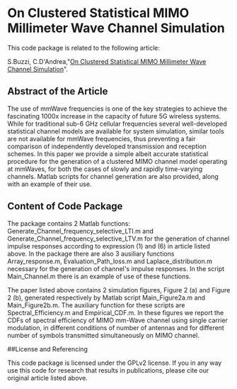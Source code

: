 On Clustered Statistical MIMO Millimeter Wave Channel Simulation
==========

This code package is related to the following article:

S.Buzzi, C.D'Andrea,"[On Clustered Statistical MIMO Millimeter Wave Channel Simulation](http://arxiv.org/pdf/1604.00648.pdf)". 


## Abstract of the Article

The use of mmWave frequencies is one of the key strategies to achieve the fascinating 1000x increase in the capacity of future 5G wireless systems. While for traditional sub-6 GHz cellular frequencies several well-developed statistical channel models are available for system simulation, similar tools are not available for mmWave frequencies, thus preventing a fair comparison of independently developed transmission and reception schemes. In this paper we provide a simple albeit accurate statistical procedure for the generation of a clustered MIMO channel model operating at mmWaves, for both the cases of slowly and rapidly time-varying channels. Matlab scripts for channel generation are also provided, along with an example of their use.


## Content of Code Package

The package contains 2 Matlab functions: Generate_Channel_frequency_selective_LTI.m and Generate_Channel_frequency_selective_LTV.m for the generation of channel impulse responses according to expression (1) and (6) in article listed above. In the package there are also 3 ausiliary functions Array_response.m, Evaluation_Path_loss.m and Laplace_distribution.m necessary for the generation of channel's impulse responses. In the script Main_Channel.m there is an example of use of these functions.

The paper listed above contains 2 simulation figures, Figure 2 (a) and Figure 2 (b), generated respectively by Matlab script Main_Figure2a.m and Main_Figure2b.m. The auxiliary function for these scripts are Spectral_Efficiency.m and Empirical_CDF.m.
In these figures we report the CDFs of spectral efficiency of MIMO mm-Wave channel using single carrier modulation, in different conditions of number of antennas and for different number of symbols transmitted simultaneously on MIMO channel. 


##License and Referencing

This code package is licensed under the GPLv2 license. If you in any way use this code for research that results in publications, please cite our original article listed above.
